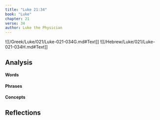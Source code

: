 ```yaml
---
title: "Luke 21:34"
book: "Luke"
chapter: 21
verse: 34
author: Luke the Physician
---
```

![[/Greek/Luke/021/Luke-021-034G.md#Text]]
![[/Hebrew/Luke/021/Luke-021-034H.md#Text]]

## Analysis

#### Words

#### Phrases

#### Concepts

## Reflections
